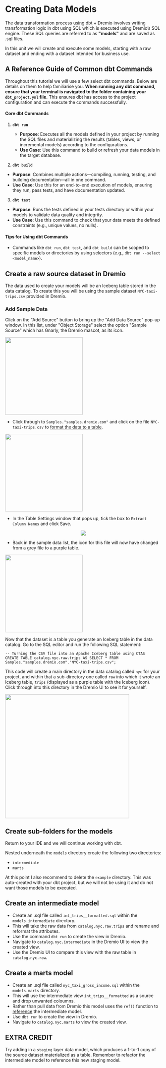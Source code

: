 # Creating Data Models

The data transformation process using dbt + Dremio involves writing transformation logic in dbt using SQL which is executed using Dremio’s SQL engine. These SQL queries are referred to as **"models"** and are saved as .sql files. 

In this unit we will create and execute some models, starting with a raw dataset and ending with a dataset intended for business use.

## A Reference Guide of Common dbt Commands

Throughout this tutorial we will use a few select dbt commands. Below are details on them to help familiarise you. **When running any dbt command, ensure that your terminal is navigated to the folder containing your `dbt_project.yml` file.** This ensures dbt has access to the project configuration and can execute the commands successfully.

#### **Core dbt Commands**

1. **`dbt run`**
   - **Purpose**: Executes all the models defined in your project by running the SQL files and materializing the results (tables, views, or incremental models) according to the configurations.
   - **Use Case**: Use this command to build or refresh your data models in the target database.

2. **`dbt build`**

- **Purpose**: Combines multiple actions—compiling, running, testing, and building documentation—all in one command.
- **Use Case**: Use this for an end-to-end execution of models, ensuring they run, pass tests, and have documentation updated.

3. **`dbt test`**

- **Purpose**: Runs the tests defined in your tests directory or within your models to validate data quality and integrity.
- **Use Case**: Use this command to check that your data meets the defined constraints (e.g., unique values, no nulls).

#### Tips for Using dbt Commands

- Commands like `dbt run`, `dbt test`, and `dbt build` can be scoped to specific models or directories by using selectors (e.g., `dbt run --select <model_name>`).


## Create a raw source dataset in Dremio

The data used to create your models will be an Iceberg table stored in the data catalog. To create this you will be using the sample dataset `NYC-taxi-trips.csv` provided in Dremio. 

### Add Sample Data
Click on the "Add Source" button to bring up the "Add Data Source" pop-up window. In this list, under "Object Storage" select the option "Sample Source" which has Gnarly, the Dremio mascot, as its icon.

<p align="left">
  <img src=./images/image-2.1.webp width="250">
</p>

- Click through to `Samples."samples.dremio.com"` and click on the file `NYC-taxi-trips.csv` to [format the data to a table](https://docs.dremio.com/current/sonar/data-sources/entity-promotion/).

<p align="left">
  <img src=./images/image-2.2.webp width="250">
</p>

- In the Table Settings window that pops up, tick the box to `Extract Column Names` and click Save.

<p align="center">
  <img src=./images/image-2.3.webp>
</p>

- Back in the sample data list, the icon for this file will now have changed from a grey file to a purple table.

<p align="left">
  <img src=./images/image-2.4.webp width="250">
</p>

Now that the dataset is a table you generate an Iceberg table in the data catalog. Go to the SQL editor and run the following SQL statement:

```
-- Turning the CSV file into an Apache Iceberg table using CTAS
CREATE TABLE catalog.nyc.raw.trips AS SELECT * FROM Samples."samples.dremio.com"."NYC-taxi-trips.csv";
```

This code will create a main directory in the data catalog called `nyc` for your project, and within that a sub-directory one called `raw` into which it wrote an Iceberg table, `trips` (displayed as a purple table with the Iceberg icon). Click through into this directory in the Dremio UI to see it for yourself.

<p align="left">
  <img src=./images/image-2.5.webp width="400">
</p>

## Create sub-folders for the models

Return to your IDE and we will continue working with dbt.

Nested underneath the `models` directory create the following two directories:
 - `intermediate`
 - `marts`

At this point I also recommend to delete the `example` directory. This was auto-created with your dbt project, but we will not be using it and do not want those models to be executed.

## Create an intermediate model

- Create an .sql file called `int_trips__formatted.sql` within the `models.intermediate` directory. 
- This will take the raw data from `catalog.nyc.raw.trips` and rename and reformat the attributes.
- Use the command `dbt run` to create the view in Dremio.
- Navigate to `catalog.nyc.intermediate` in the Dremio UI to view the created view.
- Use the Dremio UI to compare this view with the raw table in `catalog.nyc.raw`.

## Create a marts model

- Create an .sql file called `nyc_taxi_gross_income.sql` within the `models.marts` directory. 
- This will use the intermediate view `int_trips__formatted` as a source and drop unwanted coloumns.
- Rather than pull data from Dremio this model uses the `ref()` function to [reference](https://docs.getdbt.com/reference/dbt-jinja-functions/ref) the intermediate model. 
- Use `dbt run` to create the view in Dremio.
- Navigate to `catalog.nyc.marts` to view the created view.

## EXTRA CREDIT

Try adding in a `staging` layer data model, which produces a 1-to-1 copy of the source dataset materialized as a table. Remember to refactor the intermediate model to reference this new staging model.
